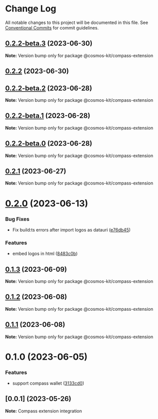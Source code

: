 # Change Log

All notable changes to this project will be documented in this file.
See [Conventional Commits](https://conventionalcommits.org) for commit guidelines.

## [0.2.2-beta.3](https://github.com/cosmology-tech/cosmos-kit/compare/@cosmos-kit/compass-extension@0.2.2...@cosmos-kit/compass-extension@0.2.2-beta.3) (2023-06-30)

**Note:** Version bump only for package @cosmos-kit/compass-extension

## [0.2.2](https://github.com/cosmology-tech/cosmos-kit/compare/@cosmos-kit/compass-extension@0.2.1...@cosmos-kit/compass-extension@0.2.2) (2023-06-30)

## [0.2.2-beta.2](https://github.com/cosmology-tech/cosmos-kit/compare/@cosmos-kit/compass-extension@0.2.2-beta.1...@cosmos-kit/compass-extension@0.2.2-beta.2) (2023-06-28)

**Note:** Version bump only for package @cosmos-kit/compass-extension

## [0.2.2-beta.1](https://github.com/cosmology-tech/cosmos-kit/compare/@cosmos-kit/compass-extension@0.2.2-beta.0...@cosmos-kit/compass-extension@0.2.2-beta.1) (2023-06-28)

**Note:** Version bump only for package @cosmos-kit/compass-extension

## [0.2.2-beta.0](https://github.com/cosmology-tech/cosmos-kit/compare/@cosmos-kit/compass-extension@0.2.1...@cosmos-kit/compass-extension@0.2.2-beta.0) (2023-06-28)

**Note:** Version bump only for package @cosmos-kit/compass-extension

## [0.2.1](https://github.com/cosmology-tech/cosmos-kit/compare/@cosmos-kit/compass-extension@0.2.0...@cosmos-kit/compass-extension@0.2.1) (2023-06-27)

**Note:** Version bump only for package @cosmos-kit/compass-extension

# [0.2.0](https://github.com/cosmology-tech/cosmos-kit/compare/@cosmos-kit/compass-extension@0.1.3...@cosmos-kit/compass-extension@0.2.0) (2023-06-13)

### Bug Fixes

- Fix build:ts errors after import logos as datauri ([e76db45](https://github.com/cosmology-tech/cosmos-kit/commit/e76db45bf9165982f1697f253565063b52b83afc))

### Features

- embed logos in html ([8483c0b](https://github.com/cosmology-tech/cosmos-kit/commit/8483c0bb3f3b3a5dfb22e5644a3e695deadc92dd))

## [0.1.3](https://github.com/cosmology-tech/cosmos-kit/compare/@cosmos-kit/compass-extension@0.1.2...@cosmos-kit/compass-extension@0.1.3) (2023-06-09)

**Note:** Version bump only for package @cosmos-kit/compass-extension

## [0.1.2](https://github.com/cosmology-tech/cosmos-kit/compare/@cosmos-kit/compass-extension@0.1.1...@cosmos-kit/compass-extension@0.1.2) (2023-06-08)

**Note:** Version bump only for package @cosmos-kit/compass-extension

## [0.1.1](https://github.com/cosmology-tech/cosmos-kit/compare/@cosmos-kit/compass-extension@0.1.0...@cosmos-kit/compass-extension@0.1.1) (2023-06-08)

**Note:** Version bump only for package @cosmos-kit/compass-extension

# 0.1.0 (2023-06-05)

### Features

- support compass wallet ([3133cd0](https://github.com/cosmology-tech/cosmos-kit/commit/3133cd024c44e8b507974403de55d9eb80b22061))

## [0.0.1] (2023-05-26)

**Note:** Compass extension integration
